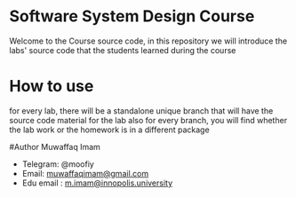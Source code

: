 # Software System Design Course
Welcome to the Course source code, in this repository we will introduce the labs' source code that the students learned during the course 

# How to use 
for every lab, there will be a standalone unique branch that will have the source code material for the lab
also for every branch, you will find whether the lab work or the homework is in a different package 

#Author 
Muwaffaq Imam

- Telegram: @moofiy
- Email: muwaffaqimam@gmail.com
- Edu email : m.imam@innopolis.university	

